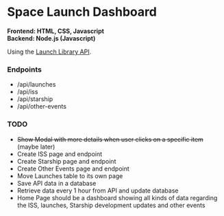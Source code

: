 # Space Launch Dashboard

**Frontend: HTML, CSS, Javascript**  
**Backend: Node.js (Javascript)**  

Using the [Launch Library API](https://ll.thespacedevs.com).

### Endpoints
- /api/launches
- /api/iss
- /api/starship
- /api/other-events

### TODO
- ~~Show Modal with more details when user clicks on a specific item~~ (maybe later)
- Create ISS page and endpoint
- Create Starship page and endpoint
- Create Other Events page and endpoint
- Move Launches table to its own page
- Save API data in a database
- Retrieve data every 1 hour from API and update database
- Home Page should be a dashboard showing all kinds of data regarding the ISS, launches, Starship development updates and other events